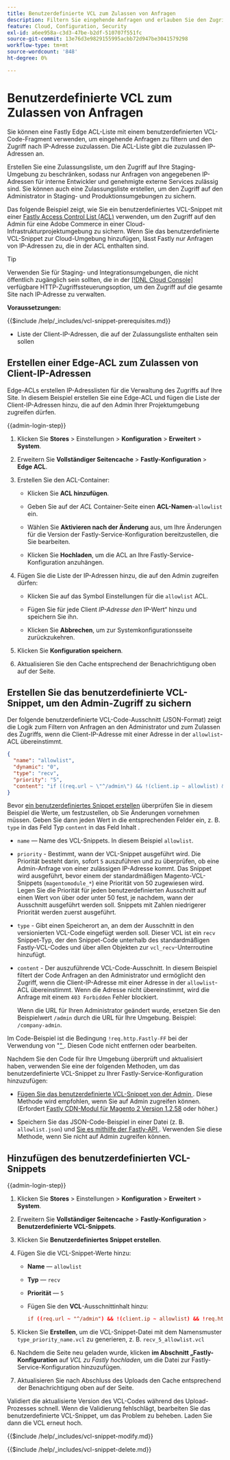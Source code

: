 ```yaml
---
title: Benutzerdefinierte VCL zum Zulassen von Anfragen
description: Filtern Sie eingehende Anfragen und erlauben Sie den Zugriff nach IP-Adresse für Adobe Commerce-Sites durch mit einer Fastly Edge ACL-Liste und einem benutzerdefinierten VCL-Snippet.
feature: Cloud, Configuration, Security
exl-id: a6ee958a-c3d3-47be-b2df-510707f551fc
source-git-commit: 13e76d3e9829155995acbb72d947be3041579298
workflow-type: tm+mt
source-wordcount: '848'
ht-degree: 0%

---
```


# Benutzerdefinierte VCL zum Zulassen von Anfragen

Sie können eine Fastly Edge ACL-Liste mit einem benutzerdefinierten VCL-Code-Fragment verwenden, um eingehende Anfragen zu filtern und den Zugriff nach IP-Adresse zuzulassen. Die ACL-Liste gibt die zuzulassen IP-Adressen an.

Erstellen Sie eine Zulassungsliste, um den Zugriff auf Ihre Staging-Umgebung zu beschränken, sodass nur Anfragen von angegebenen IP-Adressen für interne Entwickler und genehmigte externe Services zulässig sind. Sie können auch eine Zulassungsliste erstellen, um den Zugriff auf den Administrator in Staging- und Produktionsumgebungen zu sichern.

Das folgende Beispiel zeigt, wie Sie ein benutzerdefiniertes VCL-Snippet mit einer [Fastly Access Control List (ACL)](https://docs.fastly.com/guides/access-control-lists/about-acls) verwenden, um den Zugriff auf den Admin für eine Adobe Commerce in einer Cloud-Infrastrukturprojektumgebung zu sichern. Wenn Sie das benutzerdefinierte VCL-Snippet zur Cloud-Umgebung hinzufügen, lässt Fastly nur Anfragen von IP-Adressen zu, die in der ACL enthalten sind.

>[!TIP]
>
>Verwenden Sie für Staging- und Integrationsumgebungen, die nicht öffentlich zugänglich sein sollten, die in der [[!DNL Cloud Console]](../project/overview.md#access-the-project-web-interface) verfügbare HTTP-Zugriffssteuerungsoption, um den Zugriff auf die gesamte Site nach IP-Adresse zu verwalten.

**Voraussetzungen:**


{{$include /help/_includes/vcl-snippet-prerequisites.md}}

- Liste der Client-IP-Adressen, die auf der Zulassungsliste enthalten sein sollen

## Erstellen einer Edge-ACL zum Zulassen von Client-IP-Adressen

Edge-ACLs erstellen IP-Adresslisten für die Verwaltung des Zugriffs auf Ihre Site. In diesem Beispiel erstellen Sie eine Edge-ACL und fügen die Liste der Client-IP-Adressen hinzu, die auf den Admin Ihrer Projektumgebung zugreifen dürfen.

{{admin-login-step}}

1. Klicken Sie **Stores** > Einstellungen > **Konfiguration** > **Erweitert** > **System**.

1. Erweitern Sie **Vollständiger Seitencache** > **Fastly-Konfiguration** > **Edge ACL**.

1. Erstellen Sie den ACL-Container:

   - Klicken Sie **ACL hinzufügen**.

   - Geben Sie auf der *ACL* Container-Seite einen **ACL-Namen**-`allowlist` ein.

   - Wählen Sie **Aktivieren nach der Änderung** aus, um Ihre Änderungen für die Version der Fastly-Service-Konfiguration bereitzustellen, die Sie bearbeiten.

   - Klicken Sie **Hochladen**, um die ACL an Ihre Fastly-Service-Konfiguration anzuhängen.

1. Fügen Sie die Liste der IP-Adressen hinzu, die auf den Admin zugreifen dürfen:

   - Klicken Sie auf das Symbol Einstellungen für die `allowlist` ACL.

   - Fügen Sie für jede Client *IP-Adresse den* IP-Wert“ hinzu und speichern Sie ihn.

   - Klicken Sie **Abbrechen**, um zur Systemkonfigurationsseite zurückzukehren.

1. Klicken Sie **Konfiguration speichern**.

1. Aktualisieren Sie den Cache entsprechend der Benachrichtigung oben auf der Seite.

## Erstellen Sie das benutzerdefinierte VCL-Snippet, um den Admin-Zugriff zu sichern

Der folgende benutzerdefinierte VCL-Code-Ausschnitt (JSON-Format) zeigt die Logik zum Filtern von Anfragen an den Administrator und zum Zulassen des Zugriffs, wenn die Client-IP-Adresse mit einer Adresse in der `allowlist`-ACL übereinstimmt.

```json
{
  "name": "allowlist",
  "dynamic": "0",
  "type": "recv",
  "priority": "5",
  "content": "if ((req.url ~ \"^/admin\") && !(client.ip ~ allowlist) && !req.http.Fastly-FF) { error 403 \"Forbidden\"; }"
}
```

Bevor [ein benutzerdefiniertes Snippet erstellen](https://experienceleague.adobe.com/docs/commerce-cloud-service/user-guide/cdn/custom-vcl-snippets/fastly-vcl-allowlist.html#add-the-custom-vcl-snippet) überprüfen Sie in diesem Beispiel die Werte, um festzustellen, ob Sie Änderungen vornehmen müssen. Geben Sie dann jeden Wert in die entsprechenden Felder ein, z. B. `type` in das Feld Typ `content` in das Feld Inhalt .

- `name` — Name des VCL-Snippets. In diesem Beispiel `allowlist`.

- `priority` - Bestimmt, wann der VCL-Snippet ausgeführt wird. Die Priorität besteht darin, sofort `5` auszuführen und zu überprüfen, ob eine Admin-Anfrage von einer zulässigen IP-Adresse kommt. Das Snippet wird ausgeführt, bevor einem der standardmäßigen Magento-VCL-Snippets (`magentomodule_*`) eine Priorität von 50 zugewiesen wird. Legen Sie die Priorität für jeden benutzerdefinierten Ausschnitt auf einen Wert von über oder unter 50 fest, je nachdem, wann der Ausschnitt ausgeführt werden soll. Snippets mit Zahlen niedrigerer Priorität werden zuerst ausgeführt.

- `type` - Gibt einen Speicherort an, an dem der Ausschnitt in den versionierten VCL-Code eingefügt werden soll. Dieser VCL ist ein `recv` Snippet-Typ, der den Snippet-Code unterhalb des standardmäßigen Fastly-VCL-Codes und über allen Objekten zur `vcl_recv`-Unterroutine hinzufügt.

- `content` - Der auszuführende VCL-Code-Ausschnitt. In diesem Beispiel filtert der Code Anfragen an den Administrator und ermöglicht den Zugriff, wenn die Client-IP-Adresse mit einer Adresse in der `allowlist`-ACL übereinstimmt. Wenn die Adresse nicht übereinstimmt, wird die Anfrage mit einem `403 Forbidden` Fehler blockiert.

  Wenn die URL für Ihren Administrator geändert wurde, ersetzen Sie den Beispielwert `/admin` durch die URL für Ihre Umgebung. Beispiel: `/company-admin`.

Im Code-Beispiel ist die Bedingung `!req.http.Fastly-FF` bei der Verwendung von &quot;[&quot; ](fastly-custom-cache-configuration.md#configure-back-ends-and-origin-shielding). Diesen Code nicht entfernen oder bearbeiten.

Nachdem Sie den Code für Ihre Umgebung überprüft und aktualisiert haben, verwenden Sie eine der folgenden Methoden, um das benutzerdefinierte VCL-Snippet zu Ihrer Fastly-Service-Konfiguration hinzuzufügen:

- [Fügen Sie das benutzerdefinierte VCL-Snippet von der Admin ](#add-the-custom-vcl-snippet). Diese Methode wird empfohlen, wenn Sie auf Admin zugreifen können. (Erfordert [Fastly CDN-Modul für Magento 2 Version 1.2.58](fastly-configuration.md#upgrade) oder höher.)

- Speichern Sie das JSON-Code-Beispiel in einer Datei (z. B. `allowlist.json`) und [ Sie es mithilfe der Fastly-API ](fastly-vcl-custom-snippets.md#manage-custom-vcl-snippets-using-the-api). Verwenden Sie diese Methode, wenn Sie nicht auf Admin zugreifen können.

## Hinzufügen des benutzerdefinierten VCL-Snippets

{{admin-login-step}}

1. Klicken Sie **Stores** > Einstellungen > **Konfiguration** > **Erweitert** > **System**.

1. Erweitern Sie **Vollständiger Seitencache** > **Fastly-Konfiguration** > **Benutzerdefinierte VCL-Snippets**.

1. Klicken Sie **Benutzerdefiniertes Snippet erstellen**.

1. Fügen Sie die VCL-Snippet-Werte hinzu:

   - **Name** — `allowlist`

   - **Typ** — `recv`

   - **Priorität** — `5`

   - Fügen Sie den **VCL**-Ausschnittinhalt hinzu:

     ```conf
     if ((req.url ~ "^/admin") && !(client.ip ~ allowlist) && !req.http.Fastly-FF) { error 403 "Forbidden";}
     ```

1. Klicken Sie **Erstellen**, um die VCL-Snippet-Datei mit dem Namensmuster `type_priority_name.vcl` zu generieren, z. B. `recv_5_allowlist.vcl`

1. Nachdem die Seite neu geladen wurde, klicken **im Abschnitt „Fastly-Konfiguration** auf *VCL zu Fastly hochladen*, um die Datei zur Fastly-Service-Konfiguration hinzuzufügen.

1. Aktualisieren Sie nach Abschluss des Uploads den Cache entsprechend der Benachrichtigung oben auf der Seite.

Validiert die aktualisierte Version des VCL-Codes während des Upload-Prozesses schnell. Wenn die Validierung fehlschlägt, bearbeiten Sie das benutzerdefinierte VCL-Snippet, um das Problem zu beheben. Laden Sie dann die VCL erneut hoch.

{{$include /help/_includes/vcl-snippet-modify.md}}

{{$include /help/_includes/vcl-snippet-delete.md}}
